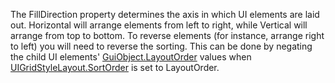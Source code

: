 The FillDirection property determines the axis in which UI elements are
laid out. Horizontal will arrange elements from left to right, while
Vertical will arrange from top to bottom. To reverse elements (for
instance, arrange right to left) you will need to reverse the sorting.
This can be done by negating the child UI elements'
[GuiObject.LayoutOrder](https://create.roblox.com/docs/reference/engine/classes/GuiObject#LayoutOrder) values when [UIGridStyleLayout.SortOrder](https://create.roblox.com/docs/reference/engine/classes/UIGridStyleLayout#SortOrder) is set
to LayoutOrder.